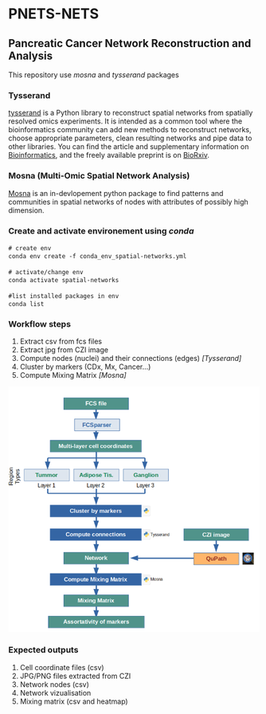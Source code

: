 # **PNETS-NETS**
## **Pancreatic Cancer Network Reconstruction and Analysis**

This repository use *mosna* and *tysserand* packages 

### Tysserand
[tysserand](https://github.com/VeraPancaldiLab/tysserand) is a Python library to reconstruct spatial networks from spatially resolved omics experiments. It is intended as a common tool where the bioinformatics community can add new methods to reconstruct networks, choose appropriate parameters, clean resulting networks and pipe data to other libraries.
You can find the article and supplementary information on [Bioinformatics](https://academic.oup.com/bioinformatics/article-abstract/37/21/3989/6313163?redirectedFrom=fulltext), and the freely available preprint is on [BioRxiv](https://www.biorxiv.org/content/10.1101/2020.11.16.385377v1.full).

### Mosna (Multi-Omic Spatial Network Analysis)
[Mosna](https://github.com/AlexCoul/mosna) is an in-devlopement python package to find patterns and communities in spatial networks of nodes with attributes of possibly high dimension.


### Create and activate environement using *conda*

~~~
# create env
conda env create -f conda_env_spatial-networks.yml

# activate/change env
conda activate spatial-networks

#list installed packages in env
conda list
~~~


### Workflow steps

1. Extract csv from fcs files
2. Extract jpg from CZI image
3. Compute nodes (nuclei) and their connections (edges) *[Tysserand]*
4. Cluster by markers (CDx, Mx, Cancer...)
5. Compute Mixing Matrix *[Mosna]*

![Workflow](/Figures/workflow1.png)



### Expected outputs
1. Cell coordinate files (csv)
2. JPG/PNG files extracted from CZI
3. Network nodes (csv)
4. Network vizualisation
5. Mixing matrix (csv and heatmap)


